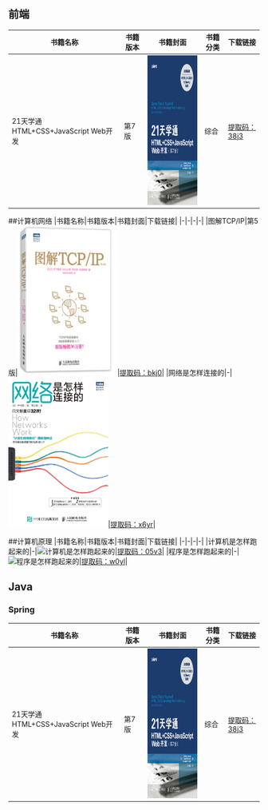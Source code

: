 

## 前端

|书籍名称|书籍版本|书籍封面|书籍分类|下载链接|
|-|-|-|-|-|
|21天学通HTML+CSS+JavaScript Web开发|第7版|<img src="picture/202102241347.jpg" width = "200" height = "300" alt="21天学通HTML+CSS+JavaScript Web开发" align=center/>|综合|[提取码：38j3](https://pan.baidu.com/s/19Ys6k-GnrSRl6a8_BmvoVA)|

##计算机网络
|书籍名称|书籍版本|书籍封面|下载链接|
|-|-|-|-|
|图解TCP/IP|第5版|<img src="picture/202102241402.png" width = "200" height = "300" alt="图解TCP/IP" align=center/>|[提取码：bkj0](https://pan.baidu.com/s/18rbbXVvWJ0mNbmdVCbc85A)|
|网络是怎样连接的|-|<img src="picture/202102241406.jpg" width = "200" height = "300" alt="网络是怎样连接的" align=center/>|[提取码：x6yr](https://pan.baidu.com/s/1ig9GRi9s2kTCL7udgXzOpw)|

##计算机原理
|书籍名称|书籍版本|书籍封面|下载链接|
|-|-|-|-|
|计算机是怎样跑起来的|-|<img src="picture/202102241410.png" width = "200" height = "300" alt="计算机是怎样跑起来的" align=center/>|[提取码：05v3](https://pan.baidu.com/s/1e_nUiEwtziWlRrIm4U0JhA)|
|程序是怎样跑起来的|-|<img src="picture/202102241411.png" width = "200" height = "300" alt="程序是怎样跑起来的" align=center/>|[提取码：w0yl](https://pan.baidu.com/s/10DG3WLrzYsvLW1e3dZU46A)|

## Java
### Spring
|书籍名称|书籍版本|书籍封面|书籍分类|下载链接|
|-|-|-|-|-|
|21天学通HTML+CSS+JavaScript Web开发|第7版|<img src="picture/202102241347.jpg" width = "200" height = "300" alt="21天学通HTML+CSS+JavaScript Web开发" align=center/>|综合|[提取码：38j3](https://pan.baidu.com/s/19Ys6k-GnrSRl6a8_BmvoVA)|